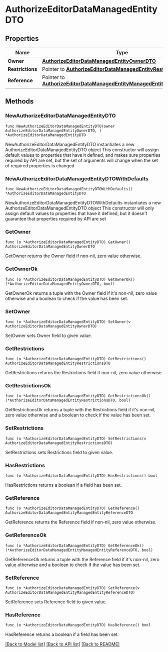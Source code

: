 # AuthorizeEditorDataManagedEntityDTO

## Properties

Name | Type | Description | Notes
------------ | ------------- | ------------- | -------------
**Owner** | [**AuthorizeEditorDataManagedEntityOwnerDTO**](AuthorizeEditorDataManagedEntityOwnerDTO.md) |  | 
**Restrictions** | Pointer to [**AuthorizeEditorDataManagedEntityRestrictionsDTO**](AuthorizeEditorDataManagedEntityRestrictionsDTO.md) |  | [optional] 
**Reference** | Pointer to [**AuthorizeEditorDataManagedEntityManagedEntityReferenceDTO**](AuthorizeEditorDataManagedEntityManagedEntityReferenceDTO.md) |  | [optional] 

## Methods

### NewAuthorizeEditorDataManagedEntityDTO

`func NewAuthorizeEditorDataManagedEntityDTO(owner AuthorizeEditorDataManagedEntityOwnerDTO, ) *AuthorizeEditorDataManagedEntityDTO`

NewAuthorizeEditorDataManagedEntityDTO instantiates a new AuthorizeEditorDataManagedEntityDTO object
This constructor will assign default values to properties that have it defined,
and makes sure properties required by API are set, but the set of arguments
will change when the set of required properties is changed

### NewAuthorizeEditorDataManagedEntityDTOWithDefaults

`func NewAuthorizeEditorDataManagedEntityDTOWithDefaults() *AuthorizeEditorDataManagedEntityDTO`

NewAuthorizeEditorDataManagedEntityDTOWithDefaults instantiates a new AuthorizeEditorDataManagedEntityDTO object
This constructor will only assign default values to properties that have it defined,
but it doesn't guarantee that properties required by API are set

### GetOwner

`func (o *AuthorizeEditorDataManagedEntityDTO) GetOwner() AuthorizeEditorDataManagedEntityOwnerDTO`

GetOwner returns the Owner field if non-nil, zero value otherwise.

### GetOwnerOk

`func (o *AuthorizeEditorDataManagedEntityDTO) GetOwnerOk() (*AuthorizeEditorDataManagedEntityOwnerDTO, bool)`

GetOwnerOk returns a tuple with the Owner field if it's non-nil, zero value otherwise
and a boolean to check if the value has been set.

### SetOwner

`func (o *AuthorizeEditorDataManagedEntityDTO) SetOwner(v AuthorizeEditorDataManagedEntityOwnerDTO)`

SetOwner sets Owner field to given value.


### GetRestrictions

`func (o *AuthorizeEditorDataManagedEntityDTO) GetRestrictions() AuthorizeEditorDataManagedEntityRestrictionsDTO`

GetRestrictions returns the Restrictions field if non-nil, zero value otherwise.

### GetRestrictionsOk

`func (o *AuthorizeEditorDataManagedEntityDTO) GetRestrictionsOk() (*AuthorizeEditorDataManagedEntityRestrictionsDTO, bool)`

GetRestrictionsOk returns a tuple with the Restrictions field if it's non-nil, zero value otherwise
and a boolean to check if the value has been set.

### SetRestrictions

`func (o *AuthorizeEditorDataManagedEntityDTO) SetRestrictions(v AuthorizeEditorDataManagedEntityRestrictionsDTO)`

SetRestrictions sets Restrictions field to given value.

### HasRestrictions

`func (o *AuthorizeEditorDataManagedEntityDTO) HasRestrictions() bool`

HasRestrictions returns a boolean if a field has been set.

### GetReference

`func (o *AuthorizeEditorDataManagedEntityDTO) GetReference() AuthorizeEditorDataManagedEntityManagedEntityReferenceDTO`

GetReference returns the Reference field if non-nil, zero value otherwise.

### GetReferenceOk

`func (o *AuthorizeEditorDataManagedEntityDTO) GetReferenceOk() (*AuthorizeEditorDataManagedEntityManagedEntityReferenceDTO, bool)`

GetReferenceOk returns a tuple with the Reference field if it's non-nil, zero value otherwise
and a boolean to check if the value has been set.

### SetReference

`func (o *AuthorizeEditorDataManagedEntityDTO) SetReference(v AuthorizeEditorDataManagedEntityManagedEntityReferenceDTO)`

SetReference sets Reference field to given value.

### HasReference

`func (o *AuthorizeEditorDataManagedEntityDTO) HasReference() bool`

HasReference returns a boolean if a field has been set.


[[Back to Model list]](../README.md#documentation-for-models) [[Back to API list]](../README.md#documentation-for-api-endpoints) [[Back to README]](../README.md)


